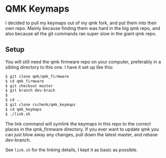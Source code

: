 # QMK Keymaps

I decided to pull my keymaps out of my qmk fork, and put them into their own repo. Mainly because finding them was hard in the big qmk repo, and also because all the git commands ran super slow in the giant qmk repo.

## Setup

You will still need the qmk firmware repo on your computer, preferably in a sibling directory to this one. I have it set up like this:

```bash
$ git clone qmk/qmk_firmware
$ cd qmk_firmware
$ git checkout master
$ git branch dev-brach
$
$ cd ..
$ git clone rschenk/qmk_keymaps
$ cd qmk_keymaps
$ ./link.sh
```

The link command will symlink the keymaps in this repo to the correct places in the qmk_firmware directory. If you ever want to update qmk you can just blow away any changes, pull down the latest master, and rebase dev-branch.

See `link.sh` for the linking details, I kept it as basic as possible.